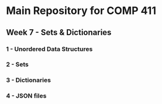 # Main Repository for COMP 411 
## Week 7 - Sets & Dictionaries
### 1 - Unordered Data Structures
### 2 - Sets
### 3 - Dictionaries
### 4 - JSON files
